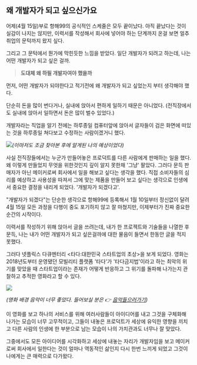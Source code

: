 ## 왜 개발자가 되고 싶으신가요

어제(4월 15일)부로 항해99의 공식적인 스케줄은 모두 끝이났다. 아직 끝났다는 것이 실감이 나지는 않지만, 이력서를 작성해서 회사에 넣어야 하는 단계까지 온걸 보면 얼추 취업의 문턱까지 왔지 싶다.

그리고 그 문턱에서 뭔가에 막힌듯한 느낌을 받았다.
일단 개발자가 되려고 하는데, 나는 어떤 개발자가 되고 싶은 걸까.

> **도대체 왜 하필 개발자여야 했을까**

먼저, 어떤 개발자가 되야한다고 적기전에 왜 개발자가 되고 싶었는지 부터 생각해야 했다.

단순히 돈을 많이 번다거나, 실내에 앉아서 편하게 일하기 때문은 아니었다. (전직장에서도 실내에 앉아서 일하면서 돈은 많이 벌수 있었다.)

개발자라는 직업을 알기 전에는 하루종일 컴퓨터앞에 앉아서 글자들이 검은 화면에 떠있는 것을 하루종일 쳐다보고 수정하는 사람이겠거니 했다.

<img src="https://post-phinf.pstatic.net/MjAxOTA2MDRfMjQ0/MDAxNTU5NjMyOTEyOTg4.Fl6e-K7cNsj-S5okf8SkKfHT9azF6Wc8qag1NQjY074g.xUy7V8WdMKAdNTXim2JtF4z_cAgdaCkDs0sKBuYsm6cg.PNG/%EA%B0%9C%EB%B0%9C%EC%9E%901.png?type=w1200">_(이마저도 조금 찾아본 후에 알게된 나의 예상이었다)_<br>

사실 전직장들에서는 누군가 만들어놓은 프로덕트를 다른 사람에게 판매하는 일을 했다. 왜 이렇게 만들었지 무엇을 위한것인지 깊이 알지 못한채 '그냥' 팔았다. 그러다 문득 판매자가 아닌 메이커로써 회사에서 일을 해보고 싶다는 생각을 했다. 직접 소비자들의 심리를 예상하고 사용성을 따져서 그에 맞는 제품을 만들어 보고 싶다는 생각으로 인생에서 중요한 결정을 내리게 되었다. '개발자가 되겠다고'.

"개발자가 되겠다"는 단순한 생각으로 항해99에 등록해서 1월 10일부터 정신없이 달려 4월 15일 모든 과정을 다행이 중도 포기하지 않고 잘 마쳤지만, 이제부터가 진짜 중요한 순간의 시작이다.

이력서를 작성하기 위해 앉아서 글을 쓰려는데, 내가 한 프로젝트와 기술들을 나열한 후 문득, 나는 내가 어떤 개발자가 되고 싶은걸까에 대한 물음이 들면서 한동안 글을 적지 못했다.

그러다 넷플릭스 다큐멘터리 <타다:대한민국 스타트업의 초상>을 보게 되었다. 영화는 2018년도부터 운영됐던 모빌리티 플랫폼 '타다'가 '타다금지법'이라고 하는 최악의 위기를 맞았을 때 스타트업이라는 존재가 어떻게 반응하고 그 위기를 돌파해 나가는지 관찰하고 추적한 영화라고 할 수 있다.

 <img src="http://image.cine21.com/resize/cine21/issue/1994053909_BkgC46la_550b730a617e24eabaafc44f2911e0061ba961a7[W578-].jpg">

_(영화 배경 음악이 너무 좋았다. 들어보실 분은 👉 <a href="https://www.youtube.com/watch?v=-DaL4KarZQc">음악들으러가기</a>)_

이 영화를 보고 하나의 서비스를 위해 여러사람들이 아이디어를 내고 그것을 구체화해 나가는 모습이 너무 고무적이고, 그들이 내놓은 프로덕트가 세상에 유익한 영향을 끼치고 다른 사람의 인생에 한 부분으로 남는 모습이 나의 가치관과도 너무나 잘 맞았다.

그중에서도 모든 아이디어를 시각화하고 세상에 내놓는 자리가 개발자임을 보고 메이커로써 회사에서 일한다는 것이 얼마나 역동적인 삶인지 다시 한번 느끼게 되었고 그것이 나에게는 큰 매력으로 다가왔다.
